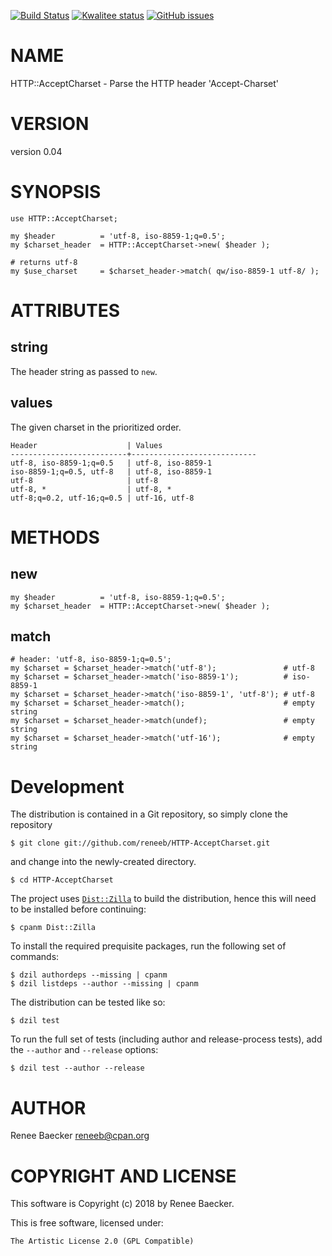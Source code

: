 [![Build Status](https://travis-ci.org/reneeb/HTTP-AcceptCharset.svg?branch=master)](https://travis-ci.org/reneeb/HTTP-AcceptCharset)
[![Kwalitee status](http://cpants.cpanauthors.org/dist/HTTP-AcceptCharset.png)](http://cpants.charsbar.org/dist/overview/HTTP-AcceptCharset)
[![GitHub issues](https://img.shields.io/github/issues/reneeb/HTTP-AcceptCharset.svg)](https://github.com/reneeb/HTTP-AcceptCharset/issues)

# NAME

HTTP::AcceptCharset - Parse the HTTP header 'Accept-Charset'

# VERSION

version 0.04

# SYNOPSIS

    use HTTP::AcceptCharset;
    
    my $header          = 'utf-8, iso-8859-1;q=0.5';
    my $charset_header  = HTTP::AcceptCharset->new( $header );
    
    # returns utf-8
    my $use_charset     = $charset_header->match( qw/iso-8859-1 utf-8/ );

# ATTRIBUTES

## string

The header string as passed to `new`.

## values

The given charset in the prioritized order.

    Header                    | Values
    --------------------------+----------------------------
    utf-8, iso-8859-1;q=0.5   | utf-8, iso-8859-1
    iso-8859-1;q=0.5, utf-8   | utf-8, iso-8859-1
    utf-8                     | utf-8
    utf-8, *                  | utf-8, *
    utf-8;q=0.2, utf-16;q=0.5 | utf-16, utf-8

# METHODS

## new

    my $header          = 'utf-8, iso-8859-1;q=0.5';
    my $charset_header  = HTTP::AcceptCharset->new( $header );

## match

    # header: 'utf-8, iso-8859-1;q=0.5';
    my $charset = $charset_header->match('utf-8');               # utf-8
    my $charset = $charset_header->match('iso-8859-1');          # iso-8859-1
    my $charset = $charset_header->match('iso-8859-1', 'utf-8'); # utf-8
    my $charset = $charset_header->match();                      # empty string
    my $charset = $charset_header->match(undef);                 # empty string
    my $charset = $charset_header->match('utf-16');              # empty string



# Development

The distribution is contained in a Git repository, so simply clone the
repository

```
$ git clone git://github.com/reneeb/HTTP-AcceptCharset.git
```

and change into the newly-created directory.

```
$ cd HTTP-AcceptCharset
```

The project uses [`Dist::Zilla`](https://metacpan.org/pod/Dist::Zilla) to
build the distribution, hence this will need to be installed before
continuing:

```
$ cpanm Dist::Zilla
```

To install the required prequisite packages, run the following set of
commands:

```
$ dzil authordeps --missing | cpanm
$ dzil listdeps --author --missing | cpanm
```

The distribution can be tested like so:

```
$ dzil test
```

To run the full set of tests (including author and release-process tests),
add the `--author` and `--release` options:

```
$ dzil test --author --release
```

# AUTHOR

Renee Baecker <reneeb@cpan.org>

# COPYRIGHT AND LICENSE

This software is Copyright (c) 2018 by Renee Baecker.

This is free software, licensed under:

    The Artistic License 2.0 (GPL Compatible)
